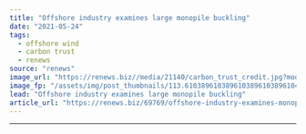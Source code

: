```yaml
---
title: "Offshore industry examines large monopile buckling"
date: "2021-05-24"
tags: 
  - offshore wind
  - carbon trust
  - renews
source: "renews"
image_url: "https://renews.biz//media/21140/carbon_trust_credit.jpg?mode=crop&width=770&heightratio=0.6103896103896103896103896104&slimmage=true"
image_fp: "/assets/img/post_thumbnails/113.6103896103896103896103896104&slimmage=true"
lead: "Offshore industry examines large monopile buckling"
article_url: "https://renews.biz/69769/offshore-industry-examines-monopile-buckling/"
---
```


---
